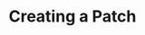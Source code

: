 ---
layout: default
title: Creating a Patch
permalink: /docs/GettingStarted#creating-a-new-patch
parent: Command Line Tools
grand_parent: Getting Started
nav_order: 3
---